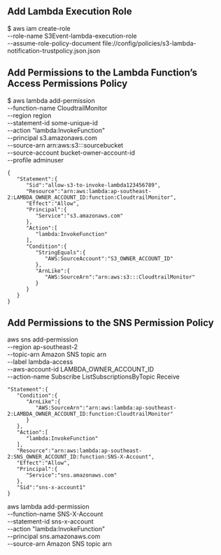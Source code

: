 
## Add Lambda Execution Role
$ aws iam create-role \
--role-name S3Event-lambda-execution-role \
--assume-role-policy-document  file://config/policies/s3-lambda-notification-trustpolicy.json.json

## Add Permissions to the Lambda Function’s Access Permissions Policy

$ aws lambda add-permission \
--function-name CloudtrailMonitor \
--region region \
--statement-id some-unique-id \
--action "lambda:InvokeFunction" \
--principal s3.amazonaws.com \
--source-arn arn:aws:s3:::sourcebucket \
--source-account bucket-owner-account-id \
--profile adminuser

```
{  
   "Statement":{  
      "Sid":"allow-s3-to-invoke-lambda123456789",
      "Resource":"arn:aws:lambda:ap-southeast-2:LAMBDA_OWNER_ACCOUNT_ID:function:CloudtrailMonitor",
      "Effect":"Allow",
      "Principal":{  
         "Service":"s3.amazonaws.com"
      },
      "Action":[  
         "lambda:InvokeFunction"
      ],
      "Condition":{  
         "StringEquals":{  
            "AWS:SourceAccount":"S3_OWNER_ACCOUNT_ID"
         },
         "ArnLike":{  
            "AWS:SourceArn":"arn:aws:s3:::CloudtrailMonitor"
         }
      }
   }
}
```

## Add Permissions to the SNS Permission Policy
aws sns add-permission \
    --region ap-southeast-2 \
    --topic-arn Amazon SNS topic arn \
    --label lambda-access \
    --aws-account-id LAMBDA_OWNER_ACCOUNT_ID \
    --action-name Subscribe ListSubscriptionsByTopic Receive
```
"Statement":{  
   "Condition":{  
      "ArnLike":{  
         "AWS:SourceArn":"arn:aws:lambda:ap-southeast-2:LAMBDA_OWNER_ACCOUNT_ID:function:CloudtrailMonitor"
      }
   },
   "Action":[  
      "lambda:InvokeFunction"
   ],
   "Resource":"arn:aws:lambda:ap-southeast-2:SNS_OWNER_ACCOUNT_ID:function:SNS-X-Account",
   "Effect":"Allow",
   "Principal":{  
      "Service":"sns.amazonaws.com"
   },
   "Sid":"sns-x-account1"
}
```

aws lambda add-permission \
    --function-name SNS-X-Account \
    --statement-id sns-x-account \
    --action "lambda:InvokeFunction" \
    --principal sns.amazonaws.com \
    --source-arn Amazon SNS topic arn 
